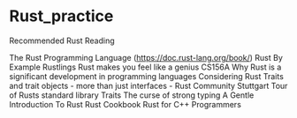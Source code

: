 # Rust_practice

Recommended Rust Reading

The Rust Programming Language (https://doc.rust-lang.org/book/)
Rust By Example
Rustlings
Rust makes you feel like a genius
CS156A
Why Rust is a significant development in programming languages
Considering Rust
Traits and trait objects - more than just interfaces - Rust Community Stuttgart
Tour of Rusts standard library Traits
The curse of strong typing
A Gentle Introduction To Rust
Rust Cookbook
Rust for C++ Programmers
